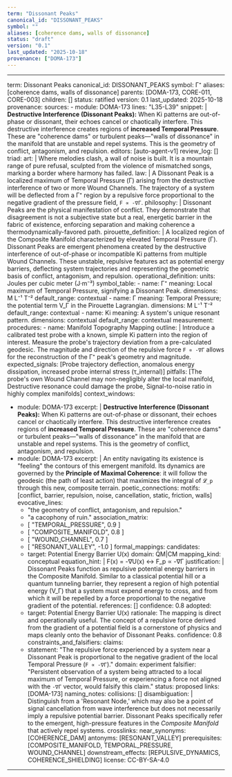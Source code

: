 ```yaml
---
term: "Dissonant Peaks"
canonical_id: "DISSONANT_PEAKS"
symbol: ""
aliases: [coherence dams, walls of dissonance]
status: "draft"
version: "0.1"
last_updated: "2025-10-18"
provenance: ["DOMA-173"]
---
```


---
term: Dissonant Peaks
canonical_id: DISSONANT_PEAKS
symbol: Γ⁺
aliases: [coherence dams, walls of dissonance]
parents: [DOMA-173, CORE-011, CORE-003]
children: []
status: ratified
version: 0.1
last_updated: 2025-10-18
provenance:
  sources:
    - module: DOMA-173
      lines: "L35-L39"
      snippet: |
        **Destructive Interference (Dissonant Peaks):** When Ki patterns are out-of-phase or dissonant, their echoes cancel or chaotically interfere. This destructive interference creates regions of **increased Temporal Pressure**. These are "coherence dams" or turbulent peaks—"walls of dissonance" in the manifold that are unstable and repel systems. This is the geometry of conflict, antagonism, and repulsion.
  editors: [auto-agent-v1]
  review_log: []
triad:
  art: |
    Where melodies clash, a wall of noise is built. It is a mountain range of pure refusal, sculpted from the violence of mismatched songs, marking a border where harmony has failed.
  law: |
    A Dissonant Peak is a localized maximum of Temporal Pressure (Γ) arising from the destructive interference of two or more Wound Channels. The trajectory of a system will be deflected from a Γ⁺ region by a repulsive force proportional to the negative gradient of the pressure field, `F ∝ -∇Γ`.
  philosophy: |
    Dissonant Peaks are the physical manifestation of conflict. They demonstrate that disagreement is not a subjective state but a real, energetic barrier in the fabric of existence, enforcing separation and making coherence a thermodynamically-favored path.
pirouette_definition: |
  A localized region of the Composite Manifold characterized by elevated Temporal Pressure (Γ). Dissonant Peaks are emergent phenomena created by the destructive interference of out-of-phase or incompatible Ki patterns from multiple Wound Channels. These unstable, repulsive features act as potential energy barriers, deflecting system trajectories and representing the geometric basis of conflict, antagonism, and repulsion.
operational_definition:
  units: Joules per cubic meter (J·m⁻³)
  symbol_table:
    - name: Γ⁺
      meaning: Local maximum of Temporal Pressure, signifying a Dissonant Peak.
      dimensions: M L⁻¹ T⁻²
      default_range: contextual
    - name: Γ
      meaning: Temporal Pressure; the potential term V_Γ in the Pirouette Lagrangian.
      dimensions: M L⁻¹ T⁻²
      default_range: contextual
    - name: Ki
      meaning: A system's unique resonant pattern.
      dimensions: contextual
      default_range: contextual
  measurement:
    procedures:
      - name: Manifold Topography Mapping
        outline: |
          Introduce a calibrated test probe with a known, simple Ki pattern into the region of interest. Measure the probe's trajectory deviation from a pre-calculated geodesic. The magnitude and direction of the repulsive force `F ∝ -∇Γ` allows for the reconstruction of the Γ⁺ peak's geometry and magnitude.
        expected_signals: [Probe trajectory deflection, anomalous energy dissipation, increased probe internal stress (τ_internal)]
        pitfalls: [The probe's own Wound Channel may non-negligibly alter the local manifold, Destructive resonance could damage the probe, Signal-to-noise ratio in highly complex manifolds]
context_windows:
  - module: DOMA-173
    excerpt: |
      **Destructive Interference (Dissonant Peaks):** When Ki patterns are out-of-phase or dissonant, their echoes cancel or chaotically interfere. This destructive interference creates regions of **increased Temporal Pressure**. These are "coherence dams" or turbulent peaks—"walls of dissonance" in the manifold that are unstable and repel systems. This is the geometry of conflict, antagonism, and repulsion.
  - module: DOMA-173
    excerpt: |
      An entity navigating its existence is "feeling" the contours of this emergent manifold. Its dynamics are governed by the **Principle of Maximal Coherence**: it will follow the geodesic (the path of least action) that maximizes the integral of `𝓛_p` through this new, composite terrain.
poetic_connections:
  motifs: [conflict, barrier, repulsion, noise, cancellation, static, friction, walls]
  evocative_lines:
    - "the geometry of conflict, antagonism, and repulsion."
    - "a cacophony of ruin."
  association_matrix:
    - [ "TEMPORAL_PRESSURE", 0.9 ]
    - [ "COMPOSITE_MANIFOLD", 0.8 ]
    - [ "WOUND_CHANNEL", 0.7 ]
    - [ "RESONANT_VALLEY", -1.0 ]
formal_mappings:
  candidates:
    - target: Potential Energy Barrier U(x)
      domain: QM|CM
      mapping_kind: conceptual
      equation_hint: |
        F(x) = -∇U(x)  ↔  F_p ∝ -∇Γ
      justification: |
        Dissonant Peaks function as repulsive potential energy barriers in the Composite Manifold. Similar to a classical potential hill or a quantum tunneling barrier, they represent a region of high potential energy (V_Γ) that a system must expend energy to cross, and from which it will be repelled by a force proportional to the negative gradient of the potential.
      references: []
      confidence: 0.8
  adopted:
    - target: Potential Energy Barrier U(x)
      rationale: The mapping is direct and operationally useful. The concept of a repulsive force derived from the gradient of a potential field is a cornerstone of physics and maps cleanly onto the behavior of Dissonant Peaks.
      confidence: 0.8
constraints_and_falsifiers:
  claims:
    - statement: "The repulsive force experienced by a system near a Dissonant Peak is proportional to the negative gradient of the local Temporal Pressure (`F ∝ -∇Γ`)."
      domain: experiment
      falsifier: "Persistent observation of a system being attracted to a local maximum of Temporal Pressure, or experiencing a force not aligned with the `-∇Γ` vector, would falsify this claim."
      status: proposed
      links: [DOMA-173]
naming_notes:
  collisions: []
  disambiguation: |
    Distinguish from a 'Resonant Node,' which may also be a point of signal cancellation from wave interference but does not necessarily imply a repulsive potential barrier. Dissonant Peaks specifically refer to the emergent, high-pressure features in the *Composite Manifold* that actively repel systems.
crosslinks:
  near_synonyms: [COHERENCE_DAM]
  antonyms: [RESONANT_VALLEY]
  prerequisites: [COMPOSITE_MANIFOLD, TEMPORAL_PRESSURE, WOUND_CHANNEL]
  downstream_effects: [REPULSIVE_DYNAMICS, COHERENCE_SHIELDING]
license: CC-BY-SA-4.0
---